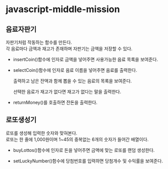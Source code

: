 # javascript-middle-mission
## 음료자판기
자판기처럼 작동하는 함수를 만든다.  
각 음료마다 금액과 재고가 존재하며 자판기는 금액을 저장할 수 있다.

* insertCoin()함수에 인자로 금액을 넣어주면 사용가능한 음료 목록을 보여준다.
* selectCoin()함수에 인자로 음료 이름을 넣어주면 음료를 출력한다.

   출력하고 남은 잔액과 함께 뽑을 수 있는 음료의 목록을 보여준다.
   
   선택한 음료가 재고가 없다면 재고가 없다는 말을 출력한다.

* returnMoney()를 호출하면 잔돈을 출력한다.

## 로또생성기
로또를 생성해 입력한 숫자와 맞혀본다.  
로또는 한 줄에 1,000원이며 1~45의 중복없는 6개의 숫자가 들어간 배열이다.

* buyLottos()함수에 인자로 돈을 넣어주면 금액에 맞는 로또를 랜덤 생성한다.

* setLuckyNumber()함수에 당첨번호를 입력하면 당첨개수 및 수익률을 보여준다.